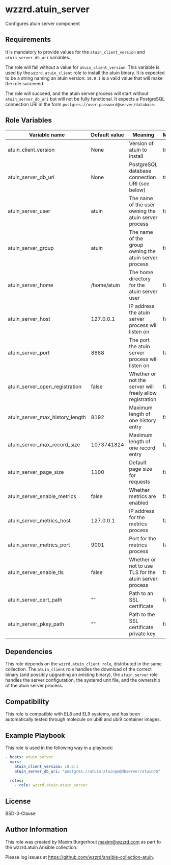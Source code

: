 wzzrd.atuin_server
=========

Configures atuin server component

Requirements
------------

It is mandatory to provide values for the `atuin_client_version` and `atuin_server_db_uri` variables.

The role will fail without a value for `atuin_client_version`. This variable is used by the `wzzrd.atuin_client` role to install the atuin binary. It is expected to be a string naming an atuin version: `18.0.1` is a valid value that will make the role succeeed.

The role will succeed, and the atuin server process will start without `atuin_server_db_uri` but will not be fully functional. It expects a PostgreSQL connection URI in the form `postgres://user:password@server/database`.

Role Variables
--------------

| Variable name | Default value | Meaning | Mandatory |
|---------------|---------------|---------|-----------|
| atuin_client_version | None | Version of atuin to install | true |
| atuin_server_db_uri | None | PostgreSQL database connection URI (see below) | true |
| atuin_server_user | atuin | The name of the user owning the atuin server process | false |
| atuin_server_group | atuin | The name of the group owning the atuin server process | false |
| atuin_server_home | /home/atuin | The home directory for the atuin server user | false |
| atuin_server_host | 127.0.0.1 | IP address the atuin server process will listen on | false |
| atuin_server_port | 8888 | The port the atuin server process will listen on | false |
| atuin_server_open_registration | false | Whether or not the server will freely allow registration | false |
| atuin_server_max_history_length | 8192 | Maximum length of one history entry | false |
| atuin_server_max_record_size | 1073741824 | Maximum length of one record entry | false |
| atuin_server_page_size | 1100 | Default page size for requests | false |
| atuin_server_enable_metrics | false | Whether metrics are enabled | false |
| atuin_server_metrics_host | 127.0.0.1 | IP address for the metrics process | false |
| atuin_server_metrics_port | 9001 | Port for the metrics process | false |
| atuin_server_enable_tls | false | Whether or not to use TLS for the atuin server process | false |
| atuin_server_cert_path | "" | Path to an SSL certificate | false |
| atuin_server_pkey_path | "" | Path to the SSL certificate private key | false |

Dependencies
------------

This role depends on the `wzzrd.atuin_client role`, distributed in the same collection. The `atuin_client` role handles the download of the correct binary (and possibly upgrading an existing binary), the `atuin_server` role handles the server configuration, the systemd unit file, and the ownership of the atuin server process.

Compatibility
-------------

This role is compatible with EL8 and EL9 systems, and has been automatically tested through molecule on ubi8 and ubi9 container images.


Example Playbook
----------------

This role is used in the following way in a playbook:

```yaml
- hosts: atuin_server
  vars:
    atuin_client_version: 18.0.1
    atuin_server_db_uri: "postgres://atuin:atuinpw@dbserver/atuindb"

  roles:
    - role: wzzrd.atuin.atuin_server
```

License
-------

BSD-3-Clause

Author Information
------------------

This role was created by Maxim Burgerhout <maxim@wzzrd.com> as part fo the wzzrd.atuin Ansible collection.

Please log issues at https://github.com/wzzrd/ansible-collection-atuin.
